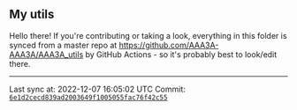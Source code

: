 ## My utils

Hello there! If you're contributing or taking a look, everything in this folder
is synced from a master repo at https://github.com/AAA3A-AAA3A/AAA3A_utils by GitHub Actions -
so it's probably best to look/edit there.

---

Last sync at: 2022-12-07 16:05:02 UTC
Commit: [`6e1d2cecd839ad2003649f1005055fac76f42c55`](https://github.com/AAA3A-AAA3A/AAA3A_utils/commit/6e1d2cecd839ad2003649f1005055fac76f42c55)
